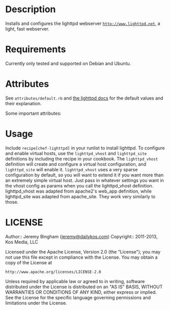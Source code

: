 Description
===========
Installs and configures the lighttpd webserver [`http://www.lighttpd.net`](http://www.lighttpd.net), a light, fast webserver.

Requirements
============
Currently only tested and supported on Debian and Ubuntu.

Attributes
==========
See `attributes/default.rb` and [the lighttpd docs](http://redmine.lighttpd.net/projects/lighttpd/wiki) for the default values and their explanation.

Some important attributes:

Usage
=====
Include `recipe[chef-lighttpd]` in your runlist to install lighttpd. To configure and enable virtual hosts, use the `lighttpd_vhost` and `lighttpd_site` definitions by including the recipe in your cookbook. The `lighttpd_vhost` definition will create and configure a virtual host configuration, and `lighttpd_site` will enable it. `lighttpd_vhost` uses a very sparse configuration by default, so you will want to extend it if you want more than an extremely simple virtual host. Just pass in whatever settings you want in the vhost config as params when you call the lighttpd_vhost definition. lighttpd_vhost was adapted from apache2's web_app definition, while lighttpd_site was adapted from apache_site. They work very similarly to those.

LICENSE
=======

Author:: Jeremy Bingham (<jeremy@dailykos.com>)
Copyright:: 2011-2013, Kos Media, LLC

Licensed under the Apache License, Version 2.0 (the "License");
you may not use this file except in compliance with the License.
You may obtain a copy of the License at

    http://www.apache.org/licenses/LICENSE-2.0

Unless required by applicable law or agreed to in writing, software
distributed under the License is distributed on an "AS IS" BASIS,
WITHOUT WARRANTIES OR CONDITIONS OF ANY KIND, either express or implied.
See the License for the specific language governing permissions and
limitations under the License.
